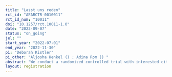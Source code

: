 ```yaml
---
title: "Lasst uns reden"
rct_id: "AEARCTR-0010011"
rct_id_num: "10011"
doi: "10.1257/rct.10011-1.0"
date: "2022-09-07"
status: "on_going"
jel: ""
start_year: "2022-07-01"
end_year: "2022-11-30"
pi: "Deborah Kistler"
pi_other: "Aljosha Henkel () ; Adina Rom () "
abstract: "We conduct a randomized controlled trial with interested citizens to study the effect of conversations with strangers holding different political opinions on affective polarization, trust, and intentions for political participation. In collaboration with the Swiss Society for the Common Good (SGG), we randomly invite interested people to take part in two time-delayed dialogue weekends, and in between the two event weekends, measure their attitudes towards outpartisan voters and individuals with different political opinions, their general trust towards others as well as their trust towards different institutions, and their propensity to engage in different political activities."
layout: registration
---
```


